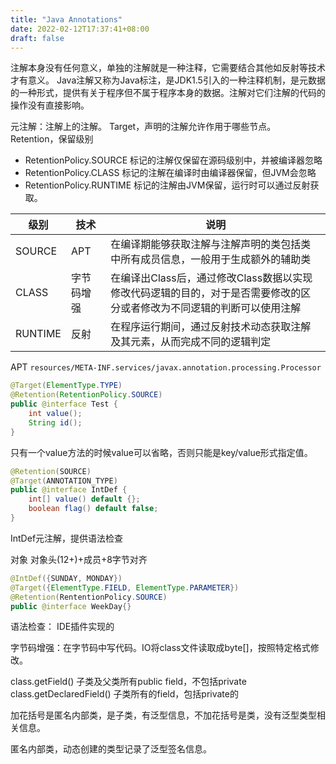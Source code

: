 ```yaml
---
title: "Java Annotations"
date: 2022-02-12T17:37:41+08:00
draft: false
---
```

注解本身没有任何意义，单独的注解就是一种注释，它需要结合其他如反射等技术才有意义。
Java注解又称为Java标注，是JDK1.5引入的一种注释机制，是元数据的一种形式，提供有关于程序但不属于程序本身的数据。注解对它们注解的代码的操作没有直接影响。

元注解：注解上的注解。
Target，声明的注解允许作用于哪些节点。
Retention，保留级别

+ RetentionPolicy.SOURCE 标记的注解仅保留在源码级别中，并被编译器忽略
+ RetentionPolicy.CLASS 标记的注解在编译时由编译器保留，但JVM会忽略
+ RetentionPolicy.RUNTIME 标记的注解由JVM保留，运行时可以通过反射获取。

| 级别 | 技术 | 说明 |
|  ----  | ----  | ----  |
| SOURCE | APT | 在编译期能够获取注解与注解声明的类包括类中所有成员信息，一般用于生成额外的辅助类 |
| CLASS | 字节码增强 | 在编译出Class后，通过修改Class数据以实现修改代码逻辑的目的，对于是否需要修改的区分或者修改为不同逻辑的判断可以使用注解 |
| RUNTIME | 反射 | 在程序运行期间，通过反射技术动态获取注解及其元素，从而完成不同的逻辑判定 |

APT ``resources/META-INF.services/javax.annotation.processing.Processor``

```java
@Target(ElementType.TYPE)
@Retention(RetentionPolicy.SOURCE)
public @interface Test {
    int value();
    String id();
}
```

只有一个value方法的时候value可以省略，否则只能是key/value形式指定值。

```java
@Retention(SOURCE)
@Target(ANNOTATION_TYPE)
public @interface IntDef {
    int[] value() default {};
    boolean flag() default false;
}
```

IntDef元注解，提供语法检查

对象 对象头(12+)+成员+8字节对齐

```java
@IntDef({SUNDAY, MONDAY})
@Target({ElementType.FIELD, ElementType.PARAMETER})
@Retention(RententionPolicy.SOURCE)
public @interface WeekDay{}
```

语法检查： IDE插件实现的

字节码增强：在字节码中写代码。IO将class文件读取成byte[]，按照特定格式修改。 

class.getField() 子类及父类所有public field，不包括private
class.getDeclaredField() 子类所有的field，包括private的

加花括号是匿名内部类，是子类，有泛型信息，不加花括号是类，没有泛型类型相关信息。

匿名内部类，动态创建的类型记录了泛型签名信息。